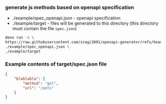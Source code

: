 ### generate js methods based on openapi specification

- ./example/spec_openapi.json - openapi specification
- ./example/target - files will be generated to this directory (this directory must contain the file `spec.json`)

```sh
deno run -A \
https://raw.githubusercontent.com/szagi3891/openapi-generator/refs/heads/main/main.ts \
./example/spec_openapi.json \
./example/target
```

### Example contents of target/spec.json file

```json
{
    "blablabla": {
        "method": "get",
        "url": "/pets"
    }
}

```
